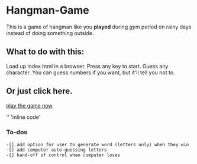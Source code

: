 # Hangman-Game
This is a game of hangman like you **played** during *gym* period on rainy days instead of doing something outside.
## What to do with this:
Load up index.html in a browser.
Press any key to start.
Guess any character. You can guess numbers if you want, but it'll tell you not to.
## Or just click here.
[play the game now](https://dph0718.github.io/Hangman-Game/)

'<inline code>'
  'inline code'
  <inline code>
### To-dos
    -[] add option for user to generate word (letters only) when they win
    -[] add computer auto-guessing letters
    -[] hand-off of control when computer loses
